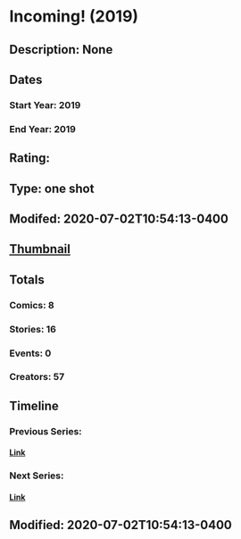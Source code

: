 # Incoming! (2019)
## Description: None
## Dates
### Start Year: 2019
### End Year: 2019
## Rating: 
## Type: one shot
## Modifed: 2020-07-02T10:54:13-0400
## [Thumbnail](http://i.annihil.us/u/prod/marvel/i/mg/c/f0/5efdf50477b8c.jpg)
## Totals
### Comics: 8
### Stories: 16
### Events: 0
### Creators: 57
## Timeline
### Previous Series: 
#### [Link]()
### Next Series: 
#### [Link]()
## Modified: 2020-07-02T10:54:13-0400